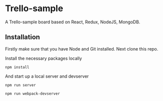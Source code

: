 # Trello-sample


 A Trello-sample board based on React, Redux, NodeJS, MongoDB.
 
 ## Installation
 
 Firstly make sure that you have Node and Git installed. Next clone this repo.
 
 Install the necessary packages locally
 
 ``````
 npm install
 ``````
 
And start up a local server and devserver

 ``````
 npm run server
 
 npm run webpack-devserver
 ``````
